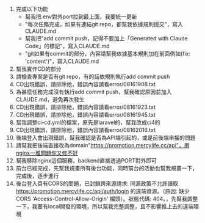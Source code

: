 1. 完成以下功能
    - 幫我把.env對外port拉到最上面，我要統一更新
    - "每次任務完成，如果有連結git repo，都幫我依據規則提交"，寫入CLAUDE.md
    - 幫我把"add commit push，記得不要加上「Generated with Claude Code」的標記"，寫入CLAUDE.md
    - "git如果有commit的部分，內容請幫我依據基本規則加在前面例如(fix: 'content')"，寫入CLAUDE.md
2. 幫我實作CD的部分
3. 請檢查專案是否有git repo，有的話依規則執行add commit push
4. CD出現錯誤，請排除他，錯誤內容請看error/08161908.txt
5. 為甚麼任務完成沒有執行add commit push，幫我確認原因並加入CLAUDE.md，避免再次發生
6. CD出現錯誤，請排除他，錯誤內容請看error/08161923.txt
7. CD出現錯誤，請排除他，錯誤內容請看error/08161945.txt
8. 幫我調整ci-cd.yml的檔案，原先是laravel的，幫我改成ci4的
9. CD出現錯誤，請排除他，錯誤內容請看error/08162016.txt
10. 後端登入會出現錯誤，幫我確認是否為API端引起的，或是前後端串接的問題
11. 請幫我把後端直接改為domain"https://promotion.mercylife.cc/api"，用nginx一堆問題你又修不好
12. 幫我移除nginx這個服務，backend直接透過PORT對外即可
13. 前台已經完成，先幫我規畫所有後台功能，同時前台的活動也幫我規畫一下，完成後，逐步進行
14. 後台登入頁有CORS的問題，已封鎖跨來源請求: 同源政策不允許讀取 https://promotion.mercylife.cc/api/auth/login 的遠端資源。（原因: 缺少 CORS 'Access-Control-Allow-Origin' 檔頭）。狀態代碼: 404。，先幫我調整一下，我要有local開發的環境，所以幫我完整調整，且不影響推上去的遠端環境